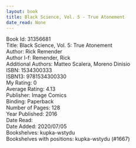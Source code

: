 ```yaml
---
layout: book
title: Black Science, Vol. 5 - True Atonement
date_read: None
---
```


Book Id: 31356681<br />
Title: Black Science, Vol. 5: True Atonement<br />
Author: Rick Remender<br />
Author l-f: Remender, Rick<br />
Additional Authors: Matteo Scalera, Moreno Dinisio<br />
ISBN: 1534300333<br />
ISBN13: 9781534300330<br />
My Rating: 0<br />
Average Rating: 4.13<br />
Publisher: Image Comics<br />
Binding: Paperback<br />
Number of Pages: 128<br />
Year Published: 2016<br />
Date Read: <br />
Date Added: 2020/07/05<br />
Bookshelves: kupka-wstydu<br />
Bookshelves with positions: kupka-wstydu (#1667)<br />

